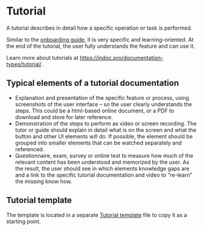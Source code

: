# Tutorial
A tutorial describes in detail how a specific operation or task is performed. 

Similar to the [onboarding guide](../onboarding-guide/index.md), it is very specific and learning-oriented. At the end of the tutorial, the user fully understands the feature and can use it.

Learn more about tutorials at https://indoc.pro/documentation-types/tutorial/ .

## Typical elements of a tutorial documentation
- Explanation and presentation of the specific feature or process, using screenshots of the user interface – so the user clearly understands the steps. This could be a html-based online document, or a PDF to download and store for later reference.
- Demonstration of the steps to perform as video or screen recording. The tutor or guide should explain in detail what is on the screen and what the button and other UI elements will do. If possible, the element should be grouped into smaller elements that can be watched separately and referenced.
- Questionnaire, exam, survey or online test to measure how much of the relevant content has been understood and memorized by the user. As the result, the user should see in which elements knowledge gaps are and a link to the specific tutorial documentation and video to “re-learn” the missing know how.

## Tutorial template
The template is located in a separate [Tutorial template](tutorial-template.md) file to copy it as a starting point. 